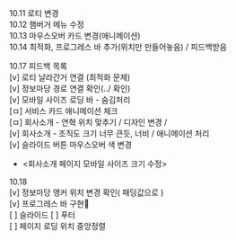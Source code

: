 10.11 로티 변경  
10.12 햄버거 메뉴 수정  
10.13 마우스오버 카드 변경(애니메이션)  
10.14 최적화, 프로그레스 바 추가(위치만 만들어놓음) / 피드백받음  


10.17 피드백 목록  
[v] 로티 날라간거 연결 (최적화 문제)  
[v] 정보마당 경로 연결 확인(../ 확인)  
[v] 모바일 사이즈 로딩 바 - 숨김처리  
[ㅁ] 서비스 카드 애니메이션 체크  
[ㅁ] 회사소개 - 연혁 위치 맞추기 / 디자인 변경 /   
[v] 회사소개 - 조직도 크기 너무 큰듯, 너비 / 애니메이션 처리  
[v] 슬라이드 버튼 마우스오버 색 변경  

- <회사소개 페이지 모바일 사이즈 크기 수정>

10.18  
[v] 정보마당 앵커 위치 변경 확인( 패딩값으로 )   
[v] 프로그레스 바 구현👀  
[ ] 슬라이드 
[ ] 푸터  
[ ] 페이지 로딩 위치 중앙정렬  

